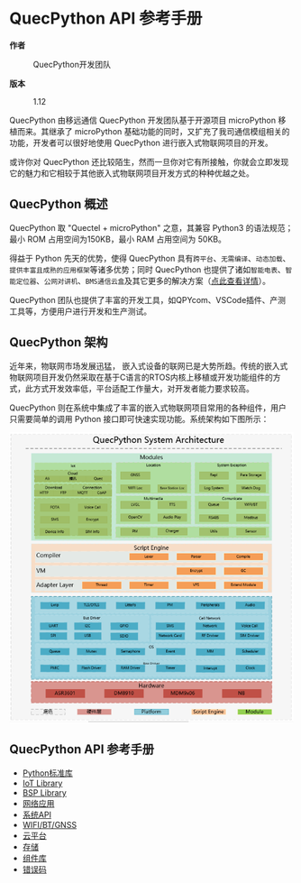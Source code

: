 # QuecPython API 参考手册

**作者**

&emsp;&emsp;&emsp;QuecPython开发团队

**版本**

&emsp;&emsp;&emsp;1.12

QuecPython 由移远通信 QuecPython 开发团队基于开源项目 microPython 移植而来。其继承了 microPython 基础功能的同时，又扩充了我司通信模组相关的功能，开发者可以很好地使用 QuecPython 进行嵌入式物联网项目的开发。

或许你对 QuecPython 还比较陌生，然而一旦你对它有所接触，你就会立即发现它的魅力和它相较于其他嵌入式物联网项目开发方式的种种优越之处。

## QuecPython 概述

QuecPython 取 "Quectel + microPython" 之意，其兼容 Python3 的语法规范；最小 ROM 占用空间为150KB，最小 RAM 占用空间为 50KB。

得益于 Python 先天的优势，使得 QuecPython 具有`跨平台`、`无需编译`、`动态加载`、`提供丰富且成熟的应用框架`等诸多优势；同时 QuecPython 也提供了诸如`智能电表`、`智能定位器`、`公网对讲机`、`BMS通信云盒`及其它更多的解决方案（[点此查看详情](https://python.quectel.com/solutions)）。

QuecPython 团队也提供了丰富的开发工具，如QPYcom、VSCode插件、产测工具等，方便用户进行开发和生产测试。

## QuecPython 架构

近年来，物联网市场发展迅猛， 嵌入式设备的联网已是大势所趋。传统的嵌入式物联网项目开发仍然采取在基于C语言的RTOS内核上移植或开发功能组件的方式，此方式开发效率低，平台适配工作量大，对开发者能力要求较高。

QuecPython 则在系统中集成了丰富的嵌入式物联网项目常用的各种组件，用户只需要简单的调用 Python 接口即可快速实现功能。系统架构如下图所示：

![](./media/QuecPython架构.png)

## QuecPython API 参考手册

- [Python标准库](./stdlib/README.md)
- [IoT Library](./iotlib/README.md)
- [BSP Library](./peripherals/README.md)
- [网络应用](./networklib/README.md)
- [系统API](./syslib/README.md)
- [WIFI/BT/GNSS](./wifibtgnss/README.md)
- [云平台](./cloudlib/README.md)
- [存储](./storelib/README.md)
- [组件库](./componentlib/README.md)
- [错误码](./errcode/README.md)
